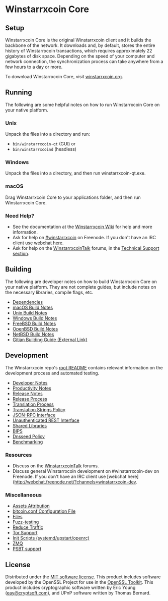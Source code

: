 Winstarrxcoin Core
=============

Setup
---------------------
Winstarrxcoin Core is the original Winstarrxcoin client and it builds the backbone of the network. It downloads and, by default, stores the entire history of Winstarrxcoin transactions, which requires approximately 22 gigabytes of disk space. Depending on the speed of your computer and network connection, the synchronization process can take anywhere from a few hours to a day or more.

To download Winstarrxcoin Core, visit [winstarrxcoin.org](https://winstarrxcoin.org/).

Running
---------------------
The following are some helpful notes on how to run Winstarrxcoin Core on your native platform.

### Unix

Unpack the files into a directory and run:

- `bin/winstarrxcoin-qt` (GUI) or
- `bin/winstarrxcoind` (headless)

### Windows

Unpack the files into a directory, and then run winstarrxcoin-qt.exe.

### macOS

Drag Winstarrxcoin Core to your applications folder, and then run Winstarrxcoin Core.

### Need Help?

* See the documentation at the [Winstarrxcoin Wiki](https://winstarrxcoin.info/)
for help and more information.
* Ask for help on [#winstarrxcoin](http://webchat.freenode.net?channels=winstarrxcoin) on Freenode. If you don't have an IRC client use [webchat here](http://webchat.freenode.net?channels=winstarrxcoin).
* Ask for help on the [WinstarrxcoinTalk](https://winstarrxcointalk.io/) forums, in the [Technical Support section](https://winstarrxcointalk.io/c/technical-support).

Building
---------------------
The following are developer notes on how to build Winstarrxcoin Core on your native platform. They are not complete guides, but include notes on the necessary libraries, compile flags, etc.

- [Dependencies](dependencies.md)
- [macOS Build Notes](build-osx.md)
- [Unix Build Notes](build-unix.md)
- [Windows Build Notes](build-windows.md)
- [FreeBSD Build Notes](build-freebsd.md)
- [OpenBSD Build Notes](build-openbsd.md)
- [NetBSD Build Notes](build-netbsd.md)
- [Gitian Building Guide (External Link)](https://github.com/bitcoin-core/docs/blob/master/gitian-building.md)

Development
---------------------
The Winstarrxcoin repo's [root README](/README.md) contains relevant information on the development process and automated testing.

- [Developer Notes](developer-notes.md)
- [Productivity Notes](productivity.md)
- [Release Notes](release-notes.md)
- [Release Process](release-process.md)
- [Translation Process](translation_process.md)
- [Translation Strings Policy](translation_strings_policy.md)
- [JSON-RPC Interface](JSON-RPC-interface.md)
- [Unauthenticated REST Interface](REST-interface.md)
- [Shared Libraries](shared-libraries.md)
- [BIPS](bips.md)
- [Dnsseed Policy](dnsseed-policy.md)
- [Benchmarking](benchmarking.md)

### Resources
* Discuss on the [WinstarrxcoinTalk](https://winstarrxcointalk.io/) forums.
* Discuss general Winstarrxcoin development on #winstarrxcoin-dev on Freenode. If you don't have an IRC client use [webchat here](http://webchat.freenode.net/?channels=winstarrxcoin-dev.

### Miscellaneous
- [Assets Attribution](assets-attribution.md)
- [bitcoin.conf Configuration File](bitcoin-conf.md)
- [Files](files.md)
- [Fuzz-testing](fuzzing.md)
- [Reduce Traffic](reduce-traffic.md)
- [Tor Support](tor.md)
- [Init Scripts (systemd/upstart/openrc)](init.md)
- [ZMQ](zmq.md)
- [PSBT support](psbt.md)

License
---------------------
Distributed under the [MIT software license](/COPYING).
This product includes software developed by the OpenSSL Project for use in the [OpenSSL Toolkit](https://www.openssl.org/). This product includes
cryptographic software written by Eric Young ([eay@cryptsoft.com](mailto:eay@cryptsoft.com)), and UPnP software written by Thomas Bernard.
